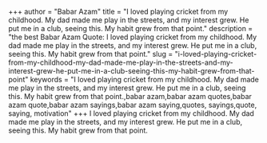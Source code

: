 +++
author = "Babar Azam"
title = "I loved playing cricket from my childhood. My dad made me play in the streets, and my interest grew. He put me in a club, seeing this. My habit grew from that point."
description = "the best Babar Azam Quote: I loved playing cricket from my childhood. My dad made me play in the streets, and my interest grew. He put me in a club, seeing this. My habit grew from that point."
slug = "i-loved-playing-cricket-from-my-childhood-my-dad-made-me-play-in-the-streets-and-my-interest-grew-he-put-me-in-a-club-seeing-this-my-habit-grew-from-that-point"
keywords = "I loved playing cricket from my childhood. My dad made me play in the streets, and my interest grew. He put me in a club, seeing this. My habit grew from that point.,babar azam,babar azam quotes,babar azam quote,babar azam sayings,babar azam saying,quotes, sayings,quote, saying, motivation"
+++
I loved playing cricket from my childhood. My dad made me play in the streets, and my interest grew. He put me in a club, seeing this. My habit grew from that point.
